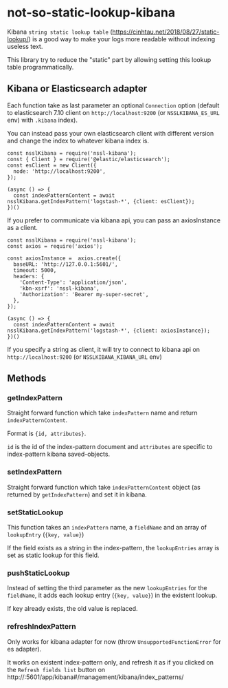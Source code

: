 # not-so-static-lookup-kibana

Kibana `string static lookup table` (https://cinhtau.net/2018/08/27/static-lookup/) is a good way to make your logs more readable without indexing useless text.

This library try to reduce the "static" part by allowing setting this lookup table programmatically.

## Kibana or Elasticsearch adapter

Each function take as last parameter an optional `Connection` option (default to elasticsearch 7.10 client on `http://localhost:9200` (or `NSSLKIBANA_ES_URL` env) with `.kibana` index).

You can instead pass your own elasticsearch client with different version and change the index to whatever kibana index is.

```
const nsslKibana = require('nssl-kibana');
const { Client } = require('@elastic/elasticsearch');
const esClient = new Client({
  node: 'http://localhost:9200',
});

(async () => {
  const indexPatternContent = await nsslKibana.getIndexPattern('logstash-*', {client: esClient});
})()
```

If you prefer to communicate via kibana api, you can pass an axiosInstance as a client.

```
const nsslKibana = require('nssl-kibana');
const axios = require('axios');

const axiosInstance =  axios.create({
  baseURL: 'http://127.0.0.1:5601/',
  timeout: 5000,
  headers: {
    'Content-Type': 'application/json',
    'kbn-xsrf': 'nssl-kibana',
    'Authorization': 'Bearer my-super-secret',
  },
});

(async () => {
  const indexPatternContent = await nsslKibana.getIndexPattern('logstash-*', {client: axiosInstance});
})()
```

If you specify a string as client, it will try to connect to kibana api on `http://localhost:9200` (or `NSSLKIBANA_KIBANA_URL` env)

## Methods

### getIndexPattern

Straight forward function which take `indexPattern` name and return `indexPatternContent`.

Format is `{id, attributes}`.

`id` is the id of the index-pattern document and `attributes` are specific to index-pattern kibana saved-objects.

### setIndexPattern

Straight forward function which take `indexPatternContent` object (as returned by `getIndexPattern`) and set it in kibana.

### setStaticLookup

This function takes an `indexPattern` name, a `fieldName` and an array of `lookupEntry` (`{key, value}`)

If the field exists as a string in the index-pattern, the `lookupEntries` array is set as static lookup for this field.

### pushStaticLookup

Instead of setting the third parameter as the new `lookupEntries` for the `fieldName`, it adds each lookup entry (`{key, value}`) in the existent lookup.

If key already exists, the old value is replaced.

### refreshIndexPattern

Only works for kibana adapter for now (throw `UnsupportedFunctionError` for es adapter).

It works on existent index-pattern only, and refresh it as if you clicked on the `Refresh fields list` button on http://<your-kibana-url>:5601/app/kibana#/management/kibana/index_patterns/
